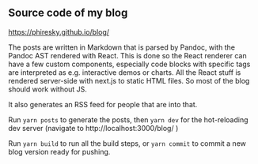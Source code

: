 ## Source code of my blog

https://phiresky.github.io/blog/

The posts are written in Markdown that is parsed by Pandoc, with the Pandoc AST rendered with React. This is done so the React renderer can have a few custom components, especially code blocks with specific tags are interpreted as e.g. interactive demos or charts. All the React stuff is rendered server-side with next.js to static HTML files. So most of the blog should work without JS.

It also generates an RSS feed for people that are into that.

Run `yarn posts` to generate the posts, then `yarn dev` for the hot-reloading dev server (navigate to http://localhost:3000/blog/ )

Run `yarn build` to run all the build steps, or `yarn commit` to commit a new blog version ready for pushing.
